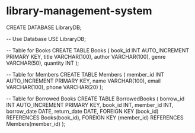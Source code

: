 # library-management-system
CREATE DATABASE LibraryDB;

-- Use Database
USE LibraryDB;

-- Table for Books
CREATE TABLE Books (
    book_id INT AUTO_INCREMENT PRIMARY KEY,
    title VARCHAR(100),
    author VARCHAR(100),
    genre VARCHAR(50),
    quantity INT
);

-- Table for Members
CREATE TABLE Members (
    member_id INT AUTO_INCREMENT PRIMARY KEY,
    name VARCHAR(100),
    email VARCHAR(100),
    phone VARCHAR(20)
);

-- Table for Borrowed Books
CREATE TABLE BorrowedBooks (
    borrow_id INT AUTO_INCREMENT PRIMARY KEY,
    book_id INT,
    member_id INT,
    borrow_date DATE,
    return_date DATE,
    FOREIGN KEY (book_id) REFERENCES Books(book_id),
    FOREIGN KEY (member_id) REFERENCES Members(member_id)
);
